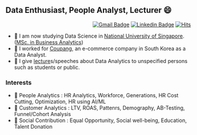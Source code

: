 ## Data Enthusiast, People Analyst, Lecturer 😄

<div align=right>

[![Gmail Badge](https://img.shields.io/badge/Gmail-d14836?style=flat-square&logo=Gmail&logoColor=white&link=mailto:aitwillz@gmail.com)](mailto:aitwillz@gmail.com)
[![Linkedin Badge](https://img.shields.io/badge/-LinkedIn-blue?style=flat-square&logo=Linkedin&logoColor=white&link=https://www.linkedin.com/in/da-devangelist/)](https://www.linkedin.com/in/da-devangelist/)
[![Hits](https://hits.seeyoufarm.com/api/count/incr/badge.svg?url=https%3A%2F%2Fgithub.com%2Fhwaneest&count_bg=%2379C83D&title_bg=%23555555&icon=&icon_color=%23E7E7E7&title=hits&edge_flat=false)](https://hits.seeyoufarm.com)

</div> 

 - 🌱 I am now studying Data Science in <a href="https://www.nus.edu.sg/" target="_blank">National University of Singapore</a>. (<a href="https://msba.nus.edu.sg/" target="_blank">MSc. in Business Analytics</a>)
 - 🌱 I worked for <a href="https://www.aboutcoupang.com/en/" target="_blank">Coupang</a>, an e-commerce company in South Korea as a Data Analyst.  
 - 🌱 I give <a href="https://github.com/hwaneest/Lectures/blob/master/README.md" target="_blank">lecture</a>s/speeches about Data Analytics to unspecified persons such as students or public.  

### Interests 
 - 👋 People Analytics : HR Analytics, Workforce, Generations, HR Cost Cutting, Optimization, HR using AI/ML
 - 👋 Customer Analytics : LTV, ROAS, Pattenrs, Demography, AB-Testing, Funnel/Cohort Analysis
 - 👋 Social Contribution : Equal Opportunity, Social well-being, Education, Talent Donation
 
<!--

<h3> Github Statistics </h3>

![Hwan's github stats](https://github-readme-stats.vercel.app/api?username=hwaneest&count_private=true&theme=radical)

<div align=center>

</div>

-->

<!--
**hwaneest/hwaneest** is a ✨ _special_ ✨ repository because its `README.md` (this file) appears on your GitHub profile.

Here are some ideas to get you started:

- 🔭 I’m currently working on ...
- 🌱 I’m currently learning ...
- 👯 I’m looking to collaborate on ...
- 🤔 I’m looking for help with ...
- 💬 Ask me about ...
- 📫 How to reach me: ...
- 😄 Pronouns: ...
- ⚡ Fun fact: ...
- 👋
-->
